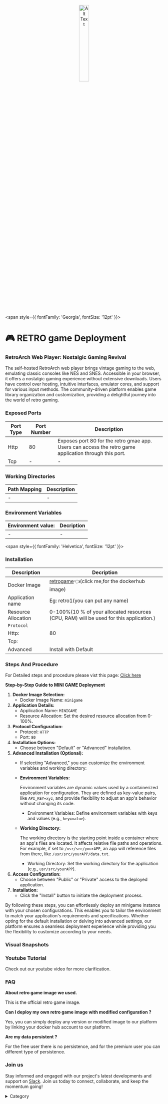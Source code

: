 <p align="center">
  <img src="/img/fsf.jpg" alt="Alt Text" width="25%"/>
</p>  


<span style={{ fontFamily: 'Georgia', fontSize: '12pt' }}>

# 🎮 RETRO game Deployment

### RetroArch Web Player: Nostalgic Gaming Revival

The self-hosted RetroArch web player brings vintage gaming to the web, emulating classic consoles like NES and SNES. Accessible in your browser, it offers a nostalgic gaming experience without extensive downloads. Users have control over hosting, intuitive interfaces, emulator cores, and support for various input methods. The community-driven platform enables game library organization and customization, providing a delightful journey into the world of retro gaming.
### Exposed Ports

| Port Type | Port Number | Description |
| --------- | ----------- | ----------- |
| Http      | 80       | Exposes port 80 for the retro gmae app. Users can access the retro game application through this port. |
| Tcp       | -           | -             |

### Working Directories

| Path Mapping                         | Description |
| ------------------------------------ | ----------- |
|-       | - |


### Environment Variables

|   **Environment value:**          | Decription                                                                                                               | 
| --------------------- | ------                                                                                                                   | 
|-       |  -                              |

</span>


<span style={{ fontFamily: 'Helvetica', fontSize: '12pt' }}>

### Installation



|  Description          | Decription                                                                                                               | 
| --------------------- | ------                                                                                                                   | 
| Docker Image          |  [retrogame](https://hub.docker.com/r/inglebard/retroarch-web)👈(click me,for the dockerhub image)                                   |
| Application name      |  Eg: retro1(you can put any name)                                                                                        | 
| Resource Allocation   |  0-100%(10 % of your allocated resources (CPU, RAM) will be used for this application.)                                  | 
| `Protocol`            |                                                                                                                          | 
|  Http:                |    80                                                                                                                   |
|  Tcp:                 |                                                                                                                           | 
|    Advanced           |    Install with Default                                                                                                  |



### Steps And Procedure

For Detailed steps and procedure please vist this page: [Click here](https://techscaleinfinite.github.io/introduction/cloud-float/Steps%20and%20procedure)



**Step-by-Step Guide to MINI GAME Deployment**

1. **Docker Image Selection:**
   * Docker Image Name: `minigame`
2. **Application Details:**
   * Application Name: `MINIGAME`
   * Resource Allocation: Set the desired resource allocation from 0-100%.
3. **Protocol Configuration:**
   * Protocol: `HTTP`
   * Port: `80`
4. **Installation Options:**
   * Choose between "Default" or "Advanced" installation.
5. **Advanced Installation (Optional):**
   * If selecting "Advanced," you can customize the environment variables and working directory:
   *   **Environment Variables:**

       Environment variables are dynamic values used by a containerized application for configuration. They are defined as key-value pairs, like `API_KEY=xyz`, and provide flexibility to adjust an app's behavior without changing its code.

       * Environment Variables: Define environment variables with keys and values (e.g., `key=value`).
   *   **Working Directory:**

       The working directory is the starting point inside a container where an app's files are located. It affects relative file paths and operations. For example, if set to `/usr/src/yourAPP`, an app will reference files from there, like `/usr/src/yourAPP/data.txt`.

       * Working Directory: Set the working directory for the application (e.g., `usr/src/yourAPP`).
6. **Access Configuration:**
   * Choose between "Public" or "Private" access to the deployed application.
7. **Installation:**
   * Click the "Install" button to initiate the deployment process.

By following these steps, you can effortlessly deploy an minigame instance with your chosen configurations. This enables you to tailor the environment to match your application's requirements and specifications. Whether opting for the default installation or delving into advanced settings, our platform ensures a seamless deployment experience while providing you the flexibility to customize according to your needs.

### Visual Snapshots


### Youtube Tutorial&#x20;

Check out our youtube video for more clarification.



### FAQ

**About retro game image we used.**

This is the official retro game image.

**Can I deploy my own retro game image with modified configuration ?**

Yes, you can simply deploy any version or modified image to our platform by linking your docker hub account to our platform.

**Are my data persistent ?**

For the free user there is no persistence, and for the premium user you can different type of persistence.

### Join us

Stay informed and engaged with our project's latest developments and support on [Slack](https://app.slack.com/client/T04QS32JX6E/C04QKEWE146). Join us today to connect, collaborate, and keep the momentum going!&#x20;

<details>

<summary>Category</summary>

Kubernetes, cloud computing, DevOps, cloud services, hosting platform, container orchestration, cloud infrastructure, cloud deployment, cloud management, cloud technology, cloud solutions, gaming, retro gaming

</details>

</span>


